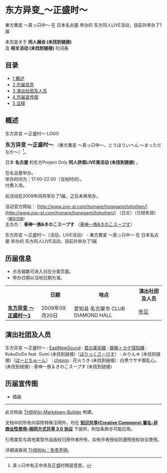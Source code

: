 # 东方异变_～正盛时～

<!-- source html: G:\repos\THBWiki-Markdown-Builder\THBWikiMarkdown\Temp\main\7\7b\ns0%3A%E4%B8%9C%E6%96%B9%E5%BC%82%E5%8F%98_%EF%BD%9E%E6%AD%A3%E7%9B%9B%E6%97%B6%EF%BD%9E.html -->

東方異変 ～真っ只中～ 在 日本名古屋 举办的  东方同人LIVE活动，目前共举办了1届

本页是关于 **同人展会 (未找到链接)**   
及 **相关活动 (未找到链接)** 的词条
## 目录

- [1 概述](#概述)
- [2 历届信息](#历届信息)
- [3 演出社团及人员](#演出社团及人员)
- [4 历届宣传图](#历届宣传图)
- [5 注释](#注释)




## 概述
[](./文件-东方异变_～正盛时～LOGO.jpg.md)  [](./文件-东方异变_～正盛时～LOGO.jpg.md)东方异变 ～正盛时～ LOGO
  
<big> **东方异变 ～正盛时～** </big>（東方異変 ～真っ只中～，とうほういへん ～まっただなか～）[^cite_note-1]。  
  
  
  
  
日本 **名古屋** 的东方Project Only **同人拼盘LIVE类活动 (未找到链接)** 。  
  
在名古屋举办。  
举办时间为：17:00-22:00（当地时间）。  
付费入场。  
  
  
此活动在2009年间共举办了1届，之后未再举办。  
  
  
  
  
活动官方网站： [http://www.zoo-st.com/homare/honegami/tohoihen/](http://www.zoo-st.com/homare/honegami/tohoihen/) （日文）（已经失效）<small>（[缓存页面](https://web.archive.org/web/20090829094456/http://zoo-st.com/homare/honegami/tohoihen/)）</small>  
主办方： **骨神一族&amp;きのこスープす** （[骨神一族&amp;きのこスープす](./骨神一族&きのこスープす.md)）  
  
东方异变 ～正盛时～（活动，LIVE活动） - 東方異変 ～真っ只中～ 在 日本名古屋 举办的  东方同人LIVE活动，目前共举办了1届
## 历届信息
- 点击届数可进入对应分类页面。
- 举办日期以当地日期为准。


<table>
<tbody><tr><th> </th><th>日期</th><th>地点</th><th>演出社团及人员</th></tr>
<tr><td id="1"><b><a href="/展会作品列表?e=%E4%B8%9C%E6%96%B9%E5%BC%82%E5%8F%98+%EF%BD%9E%E6%AD%A3%E7%9B%9B%E6%97%B6%EF%BD%9E%231">东方异变 ～正盛时～1</a></b></td><td id="ev-1">2009年09月20日</td><td>爱知县 名古屋市 CLUB DIAMOND HALL</td><td><a href="#第1届">参见</a></td></tr>
</tbody></table>


## 演出社团及人员
东方异变 ～正盛时～
: [EastNewSound](./EastNewSound.md)
: [君の美術館](./君の美術館.md)
: [鉄腕トカゲ探知機](./鉄腕トカゲ探知機.md)
: KukuDoDo feat. Gumi (未找到链接)（[ほりっくさーびす](./ほりっくさーびす.md)）
: みりん☆ (未找到链接)（[ばーどちゅーん](./ばーどちゅーん.md)）
: [chipion](./chipion.md)
: 花火うき (未找到链接)
: 白黒ウサギ御乱心。 (未找到链接)
: 骨神一族＆きのこスープす (未找到链接)

## 历届宣传图
- [](./文件-东方异变_～正盛时～插画.jpg.md)插画


[^cite_note-1]: 真っ只中有正中央及正盛时两层意思。

  
  






---

此文档由 [THBWiki-Markdown-Builder](https://github.com/Delsin-Yu/THBWiki-Markdown-Builder) 构建。

文档中的所有内容除特殊注明外，均在 [**知识共享(Creative Commons) 署名-非商业性使用-相同方式共享 3.0 协议**](https://creativecommons.org/licenses/by-sa/3.0/deed.zh-hans) 下提供，附加条款亦可能应用。

引用类型与其他类型作品版权归原作者所有，如有作者授权则遵照授权协议使用。

详细请查阅 [THBWiki：免责声明](https://thbwiki.cc/THBWiki:%E5%85%8D%E8%B4%A3%E5%A3%B0%E6%98%8E)。

